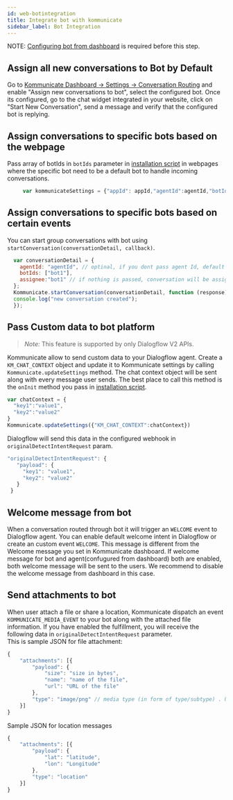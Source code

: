 ```yaml
---
id: web-botintegration
title: Integrate bot with kommunicate
sidebar_label: Bot Integration
---
```


NOTE: [Configuring bot from dashboard](https://docs.kommunicate.io/docs/bot-configration.html) is required before this step.

## Assign all new conversations to Bot by Default
Go to [Kommunicate Dashboard -> Settings -> Conversation Routing](https://dashboard.kommunicate.io/settings/agent-assignment) and enable "Assign new conversations to bot", select the configured bot. 
Once its configured, go to the chat widget integrated in your website, click on "Start New Conversation", send a message and verify that the configured bot is replying.


## Assign conversations to specific bots based on the webpage
Pass array of botIds in `botIds` parameter in [installation script](https://docs.kommunicate.io/docs/web-installation.html#script) in webpages where the specific bot need to be a default bot to handle incoming conversations.

```javascript
     var kommunicateSettings = {"appId": appId,"agentId":agentId,"botIds":["liz"],"conversationTitle":conversationTitle,"botIds":["bot1"],"onInit":callback};
```

## Assign conversations to specific bots based on certain events
You can start group conversations with bot using `startConversation(conversationDetail, callback)`.

```javascript
  var conversationDetail = {
    agentId: "agentId", // optinal, if you dont pass agent Id, default agent will automatically get selected.
    botIds: ["bot1"],
    assignee:"bot1" // if nothing is passed, conversation will be assigned to default agent.
  };
  Kommunicate.startConversation(conversationDetail, function (response) {
  console.log("new conversation created");
  }); 
```
## Pass Custom data to bot platform
> *Note:* This feature is supported by only Dialogflow V2 APIs. 

Kommunicate allow to send custom data to your Dialogflow agent. Create a `KM_CHAT_CONTEXT` object and update it to Kommunicate settings by calling `Kommunicate.updateSettings` method. The chat context object will be sent along with every message user sends. The best place to call this method is the `onInit` method you pass in <a href="web-installation.html#step-2-add-the-customized-kommunicate-plugin-to-your-website" target="_blank">installation script</a>.

```javascript
var chatContext = {
  "key1":"value1",
  "key2":"value2"
}
Kommunicate.updateSettings({"KM_CHAT_CONTEXT":chatContext})

```
Dialogflow will send this data in the configured webhook in `originalDetectIntentRequest` param.
 
 ```javascript
 "originalDetectIntentRequest": {
    "payload": {
      "key1": "value1",
      "key2": "value2"
    }
  }
  ```
## Welcome message from bot

When a conversation routed through bot it will trigger an `WELCOME` event to Dialogflow agent. You can enable default welcome intent in Dialogflow or create an custom event `WELCOME`. 
This message is different from the Welcome message you set in Kommunicate dashboard. If 
welcome message for bot and agent(confugured from dashboard) both are enabled, both welcome message will be sent to the users. We recommend to disable the welcome message from dashboard in this case.  

## Send attachments to bot

When user attach a file or share a location, Kommunicate dispatch an event `KOMMUNICATE_MEDIA_EVENT` to your bot along with the attached file information. If you have enabled the fulfillment, you will receive the following data in `originalDetectIntentRequest` parameter.  
This is sample JSON for file attachment:
```js
{
	"attachments": [{
		"payload": {
			"size": "size in bytes",
			"name": "name of the file",
			"url": "URL of the file"
		},
		"type": "image/png" // media type (in form of type/subtype) . Use the regex 'type/*' to get the generic type
	}]
}

```
Sample JSON for location messages 

```js
{
	"attachments": [{
		"payload": {
			"lat": "latitude",
			"lon": "Longitude"
		},
		"type": "location"
	}]
}

```
